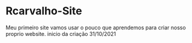 # Rcarvalho-Site
Meu primeiro site
vamos usar o pouco que aprendemos para criar nosso proprio website.
inicio da criação 31/10/2021
